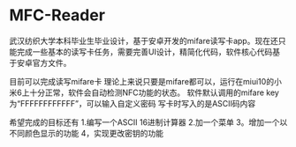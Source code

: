# MFC-Reader
武汉纺织大学本科毕业生毕业设计，基于安卓开发的mifare读写卡app。现在还只能完成一些基本的读写卡任务，需要完善UI设计，精简化代码，软件核心代码基于安卓官方文件。


目前可以完成读写mifare卡 理论上来说只要是mifare都可以，运行在miui10的小米6上十分正常，软件会自动检测NFC功能的状态。
软件默认调用的mifare key为“FFFFFFFFFFFF”，可以输入自定义密码
写卡时写入的是ASCII码内容


希望完成的目标还有
1.编写一个ASCII 16进制计算器
2.加一个菜单
3。增加一个以不同颜色显示的功能
4，实现更改密钥的功能

